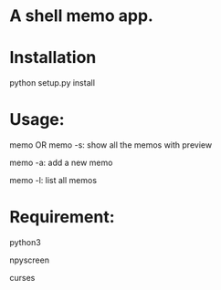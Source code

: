 # A shell memo app.

# Installation
python setup.py install

# Usage:
memo OR memo -s: show all the memos with preview

memo -a: add a new memo

memo -l: list all memos

# Requirement:
python3

npyscreen

curses


